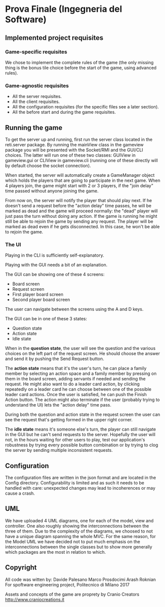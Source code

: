 # Prova Finale (Ingegneria del Software)

## Implemented project requisites

### Game-specific requisites

We chose to implement the complete rules of the game (the only missing
thing is the bonus tile choice before the start of the game, using
advanced rules).

### Game-agnostic requisites

* All the server requisites.
* All the client requisites.
* All the configuration requisites (for the specific files see a later section).
* All the before start and during the game requisites.

## Running the game

To get the server up and running, first run the server class located
in the reti.server package.  By running the mainView class in the
gameview package you will be presented with the Socket/RMI and the
GUI/CLI choices.  The latter will run one of these two classes:
GUIView in gameview.gui or CLIView in gameview.cli (running one of
these directly will by default choose the socket connection).

When started, the server will automatically create a GameManager
object which holds the players that are going to participate in the
next game. When 4 players join, the game might start with 2 or 3
players, if the "join delay" time passed without anyone joining the game.

From now on, the server will notify the player that should play
next. If he doesn't send a request before the "action delay" time passes,
he will be marked as dead and the game will proceed normally: the
"dead" player will just pass the turn without doing any action.
If the game is running he might still be able to rejoin the game by
sending any request.
The player will be marked as dead even if he gets disconnected. In
this case, he won't be able to rejoin the game.

### The UI

Playing in the CLI is sufficiently self-explanatory.

Playing with the GUI needs a bit of an explanation.

The GUI can be showing one of these 4 screens:

* Board screen
* Request screen
* First player board screen
* Second player board screen

The user can navigate between the screens using the A and D keys.

The GUI can be in one of these 3 states:

* Question state
* Action state
* Idle state

When in the **question state**, the user will see the question and the
various choices on the left part of the request screen. He should
choose the answer and send it by pushing the Send Request button.

The **action state** means that it's the user's turn, he can place a
family member by selecting an action space and a family member by
pressing on them in the board screen, adding servants if needed and
sending the request. He might also want to do a leader card action, by
clicking repeatedly on a leader card he can choose between one of the
possible leader card actions.  Once the user is satisfied, he can push
the Finish Action button.  The action might also terminate if the user
(probably trying to understand the UI) lets the "action delay" time
pass.

During both the question and action state in the request screen the
user can see the request that's getting formed in the upper right
corner.

The **idle state** means it's someone else's turn, the player can
still navigate in the GUI but he can't send requests to the server.
Hopefully the user will not, in the hours waiting for other users to
play, test our application's robustness by trying every possible
button combination or by trying to clog the server by sending
multiple inconsistent requests.


## Configuration

The configuration files are written in the json format and are located
in the Config directory.
Configurability is limited and as such it needs to be handled with
care: unexpected changes may lead to incoherences or may cause a
crash.

## UML

We have uploaded 4 UML diagrams, one for each of the model, view and
controller. One also roughly showing the interconnections between the
three of them. Due to the complexity of the diagrams, we choosed to
not have a unique diagram spanning the whole MVC. For the same reason,
for the Model UML we have decided not to put much emphasis on the
interconnections between the single classes but to show more generally
which packages are the most in relation to which.

## Copyright

All code was witten by:
Davide Palesano
Marco Prosdocimi
Arash Roknian
For spoftware engineering project,
Politecnico di Milano 2017

Assets and concepts of the game are proprety by Cranio Creators http://www.craniocreations.it
